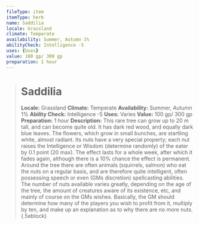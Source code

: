 ```yaml
---
fileType: item
itemType: herb
name: Saddilia
locale: Grassland
climate: Temperate
availability: Summer, Autumn 1%
abilityCheck: Intelligence -5
uses: {Uses}
value: 100 gp/ 300 gp
preparation: 1 hour
---
```

>#  Saddilia
>
> **Locale:** Grassland
> **Climate:** Temperate
> **Availability:** Summer, Autumn 1%
> **Ability Check:** Intelligence -5
> **Uses:** Varies
> **Value:** 100 gp/ 300 gp
> **Preparation:** 1 hour
> **Description:** This rare tree can grow up to 20 m tall, and can become quite old. It has dark red wood, and equally dark blue leaves. The flowers, which grow in small bunches, are startling white, almost radiant. Its nuts have a very special property; each nut raises the Intelligence or Wisdom (determine randomly) of the eater by 0.1 point (20 max). The effect lasts for a whole week, after which it fades again, although there is a 10% chance the effect is permanent. Around the tree there are often animals (squirrels, salmon) who eat the nuts on a regular basis, and are therefore quite intelligent, often possessing speech or even (GMs discretion) spellcasting abilities. The number of nuts available varies greatly, depending on the age of the tree, the amount of creatures aware of its existence, etc, and mainly of course on the GMs wishes. Basically, the GM should determine how many of the players you wish to profit from it, multiply by ten, and make up an explanation as to why there are no more nuts.
{.5eblock}

